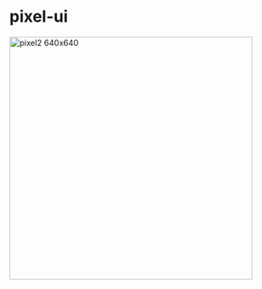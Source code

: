 # pixel-ui

<img width="430" alt="pixel2 640x640" src="https://user-images.githubusercontent.com/33242654/114503293-a6d90a00-9c5f-11eb-8d81-0bbd3d24ffb6.png">
